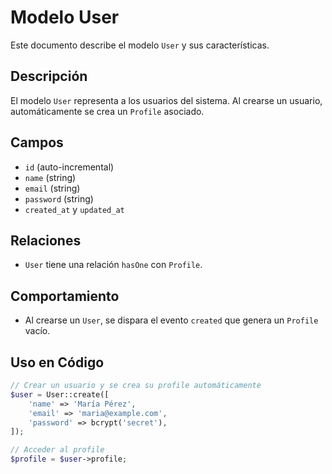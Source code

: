 # Modelo User

Este documento describe el modelo `User` y sus características.

## Descripción

El modelo `User` representa a los usuarios del sistema. Al crearse un usuario, automáticamente se crea un `Profile` asociado.

## Campos

- `id` (auto-incremental)
- `name` (string)
- `email` (string)
- `password` (string)
- `created_at` y `updated_at`

## Relaciones

- `User` tiene una relación `hasOne` con `Profile`.

## Comportamiento

- Al crearse un `User`, se dispara el evento `created` que genera un `Profile` vacío.

## Uso en Código

```php
// Crear un usuario y se crea su profile automáticamente
$user = User::create([    
    'name' => 'María Pérez',
    'email' => 'maria@example.com',
    'password' => bcrypt('secret'),
]);

// Acceder al profile
$profile = $user->profile;
```
